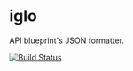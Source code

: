 # iglo

API blueprint's JSON formatter.

[![Build Status](https://drone.io/github.com/subosito/iglo/status.png)](https://drone.io/github.com/subosito/iglo/latest)

